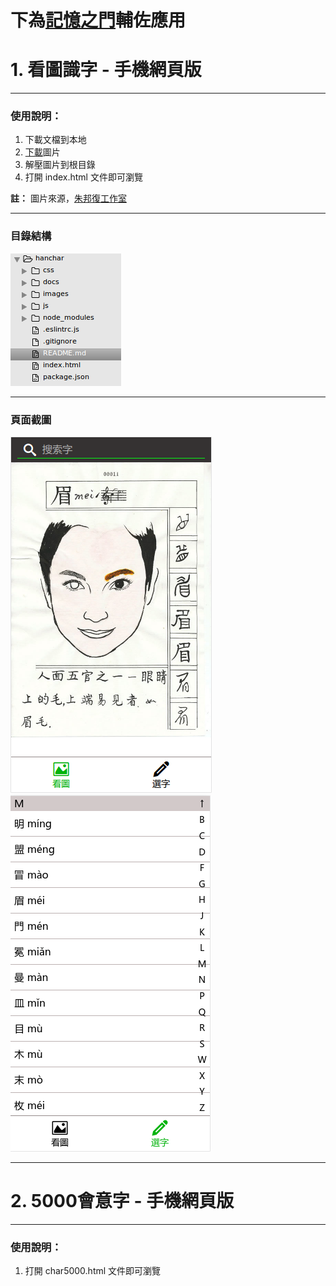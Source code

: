 # 下為[記憶之門](./docs/記憶之門.md)輔佐應用

# 1. 看圖識字 - 手機網頁版

---

### 使用說明：
1. 下載文檔到本地
2. [下載](https://yun.baidu.com/s/1c2Hke8g)圖片
3. 解壓圖片到根目錄
4. 打開 index.html 文件即可瀏覽

**註：** 圖片來源，[朱邦復工作室](http://www.cbflabs.com/?id=99)

---

### 目錄結構
![](./docs/imgs/dir.png)

---

### 頁面截圖
![](./docs/imgs/kantu.png)
![](./docs/imgs/xuanzi.png)

---

# 2. 5000會意字 - 手機網頁版

---

### 使用說明：
1. 打開 char5000.html 文件即可瀏覽
